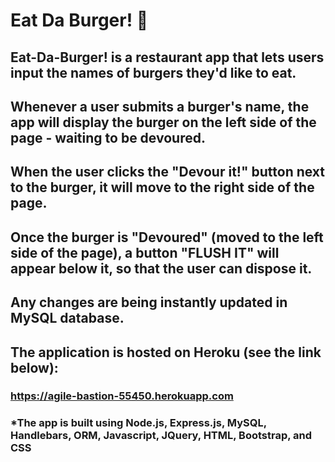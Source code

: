 # Eat Da Burger! :hamburger:

## Eat-Da-Burger! is a restaurant app that lets users input the names of burgers they'd like to eat.

## Whenever a user submits a burger's name, the app will display the burger on the left side of the page - waiting to be devoured.

## When the user clicks the "Devour it!" button next to the burger, it will move to the right side of the page.

## Once the burger is "Devoured" (moved to the left side of the page), a button "FLUSH IT" will appear below it, so that the user can dispose it.

## Any changes are being instantly updated in MySQL database.


## The application is hosted on Heroku (see the link below): ##

###  https://agile-bastion-55450.herokuapp.com


### *The app is built using Node.js, Express.js, MySQL, Handlebars, ORM, Javascript, JQuery, HTML, Bootstrap, and CSS  ###

